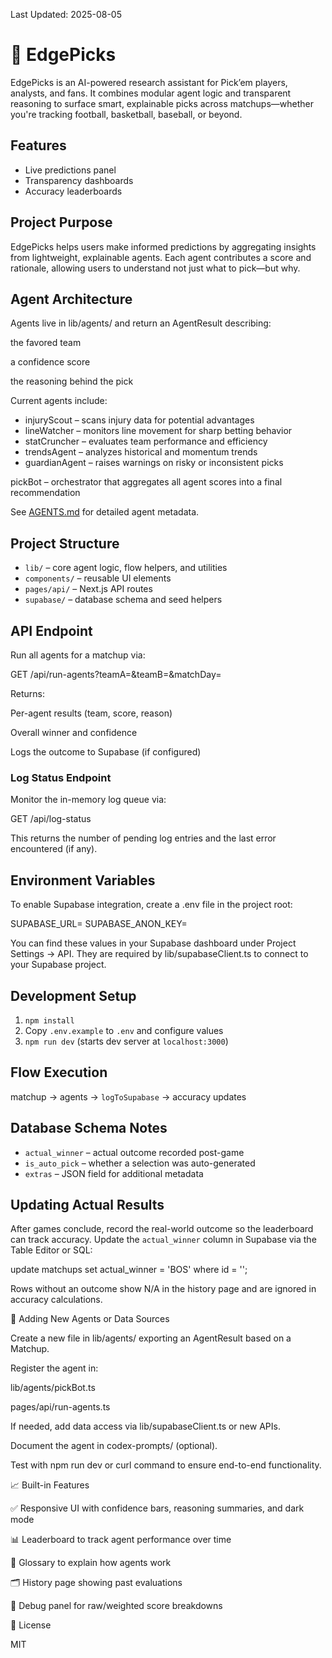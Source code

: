 Last Updated: 2025-08-05

# 🧠 EdgePicks

EdgePicks is an AI-powered research assistant for Pick’em players, analysts, and fans. It combines modular agent logic and transparent reasoning to surface smart, explainable picks across matchups—whether you're tracking football, basketball, baseball, or beyond.

## Features

- Live predictions panel
- Transparency dashboards
- Accuracy leaderboards

## Project Purpose

EdgePicks helps users make informed predictions by aggregating insights from lightweight, explainable agents. Each agent contributes a score and rationale, allowing users to understand not just what to pick—but why.

## Agent Architecture

Agents live in lib/agents/ and return an AgentResult describing:

the favored team

a confidence score

the reasoning behind the pick

Current agents include:

- injuryScout – scans injury data for potential advantages
- lineWatcher – monitors line movement for sharp betting behavior
- statCruncher – evaluates team performance and efficiency
- trendsAgent – analyzes historical and momentum trends
- guardianAgent – raises warnings on risky or inconsistent picks

pickBot – orchestrator that aggregates all agent scores into a final recommendation

See [AGENTS.md](AGENTS.md) for detailed agent metadata.

## Project Structure

- `lib/` – core agent logic, flow helpers, and utilities
- `components/` – reusable UI elements
- `pages/api/` – Next.js API routes
- `supabase/` – database schema and seed helpers

## API Endpoint

Run all agents for a matchup via:

GET /api/run-agents?teamA=<team>&teamB=<team>&matchDay=<number>

Returns:

Per-agent results (team, score, reason)

Overall winner and confidence

Logs the outcome to Supabase (if configured)

### Log Status Endpoint

Monitor the in-memory log queue via:

GET /api/log-status

This returns the number of pending log entries and the last error encountered (if any).

## Environment Variables

To enable Supabase integration, create a .env file in the project root:

SUPABASE_URL=<your-supabase-url>
SUPABASE_ANON_KEY=<your-anon-key>

You can find these values in your Supabase dashboard under Project Settings → API. They are required by lib/supabaseClient.ts to connect to your Supabase project.

## Development Setup

1. `npm install`
2. Copy `.env.example` to `.env` and configure values
3. `npm run dev` (starts dev server at `localhost:3000`)

## Flow Execution

matchup → agents → `logToSupabase` → accuracy updates

## Database Schema Notes

- `actual_winner` – actual outcome recorded post-game
- `is_auto_pick` – whether a selection was auto-generated
- `extras` – JSON field for additional metadata

## Updating Actual Results

After games conclude, record the real-world outcome so the leaderboard can track accuracy. Update the `actual_winner` column in Supabase via the Table Editor or SQL:

update matchups set actual_winner = 'BOS' where id = '<matchup-id>';

Rows without an outcome show N/A in the history page and are ignored in accuracy calculations.

🧱 Adding New Agents or Data Sources

Create a new file in lib/agents/ exporting an AgentResult based on a Matchup.

Register the agent in:

lib/agents/pickBot.ts

pages/api/run-agents.ts

If needed, add data access via lib/supabaseClient.ts or new APIs.

Document the agent in codex-prompts/ (optional).

Test with npm run dev or curl command to ensure end-to-end functionality.

📈 Built-in Features

✅ Responsive UI with confidence bars, reasoning summaries, and dark mode

📊 Leaderboard to track agent performance over time

🧠 Glossary to explain how agents work

🗂 History page showing past evaluations

🔬 Debug panel for raw/weighted score breakdowns

📄 License

MIT
